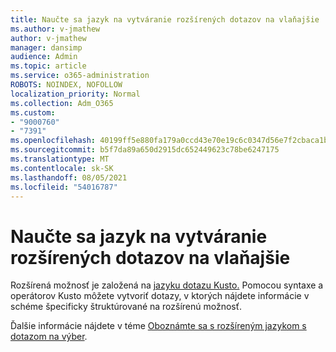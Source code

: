 ```yaml
---
title: Naučte sa jazyk na vytváranie rozšírených dotazov na vlaňajšie
ms.author: v-jmathew
author: v-jmathew
manager: dansimp
audience: Admin
ms.topic: article
ms.service: o365-administration
ROBOTS: NOINDEX, NOFOLLOW
localization_priority: Normal
ms.collection: Adm_O365
ms.custom:
- "9000760"
- "7391"
ms.openlocfilehash: 40199ff5e880fa179a0ccd43e70e19c6c0347d56e7f2cbaca1b739dae2aede3d
ms.sourcegitcommit: b5f7da89a650d2915dc652449623c78be6247175
ms.translationtype: MT
ms.contentlocale: sk-SK
ms.lasthandoff: 08/05/2021
ms.locfileid: "54016787"
---
```

# <a name="learn-the-language-for-creating-advanced-hunting-queries"></a>Naučte sa jazyk na vytváranie rozšírených dotazov na vlaňajšie

Rozšírená možnosť je založená na [jazyku dotazu Kusto.](https://go.microsoft.com/fwlink/?linkid=2144620) Pomocou syntaxe a operátorov Kusto môžete vytvoriť [](https://go.microsoft.com/fwlink/?linkid=2144621) dotazy, v ktorých nájdete informácie v schéme špecificky štruktúrované na rozšírenú možnosť.

Ďalšie informácie nájdete v téme [Oboznámte sa s rozšíreným jazykom s dotazom na výber](https://go.microsoft.com/fwlink/?linkid=2144518).
